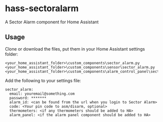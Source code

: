 # hass-sectoralarm

A Sector Alarm component for Home Assistant

## Usage

Clone or download the files, put them in your Home Assistant settings folder:

```
<your_home_assistant_folder>\custom_components\sector_alarm.py
<your_home_assistant_folder>\custom_components\sensor\sector_alarm.py
<your_home_assistant_folder>\custom_components\alarm_control_panel\sector_alarm.py
```

Add the following to your settings file:
```
sector_alarm:
  email: youremail@something.com
  password: *******
  alarm_id: <can be found from the url when you login to Sector Alarm>
  code: <Your pin code to asm/disarm, optional>
  thermometers: <if any thermometers should be added to HA>
  alarm_panel: <if the alarm panel component should be added to HA>
```
